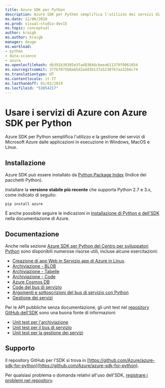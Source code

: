 ```yaml
---
title: Azure SDK per Python
description: Azure SDK per Python semplifica l'utilizzo dei servizi di Microsoft Azure dalle applicazioni Python eseguite su qualsiasi piattaforma.
ms.date: 12/06/2018
ms.prod: visual-studio-dev15
ms.topic: conceptual
author: kraigb
ms.author: kraigb
manager: douge
ms.workload:
- python
- data-science
- azure
ms.openlocfilehash: db391b30305e3fad8384dcbeea611379f0061054
ms.sourcegitcommit: 37fb7075b0a65d2add3b137a5230767aa3266c74
ms.translationtype: HT
ms.contentlocale: it-IT
ms.lasthandoff: 01/02/2019
ms.locfileid: "53854217"
---
```

# <a name="consume-azure-services-using-the-azure-sdk-for-python"></a>Usare i servizi di Azure con Azure SDK per Python

Azure SDK per Python semplifica l'utilizzo e la gestione dei servizi di Microsoft Azure dalle applicazioni in esecuzione in Windows, MacOS e Linux.

## <a name="installation"></a>Installazione

Azure SDK può essere installato da [Python Package Index](https://pypi.python.org/pypi/azure) (Indice dei pacchetti Python).

Installare la **versione stabile più recente** che supporta Python 2.7 e 3.x, come indicato di seguito:

```command
pip install azure
```

È anche possibile seguire le indicazioni in [Installazione di Python e dell'SDK](https://docs.microsoft.com/azure/python-how-to-install/) nella documentazione di Azure.

## <a name="documentation"></a>Documentazione

Anche nella sezione [Azure SDK per Python del Centro per sviluppatori Python](https://docs.microsoft.com/python/azure/?view=azure-python) sono disponibili numerose risorse utili, incluse alcune esercitazioni:

- [Creazione di app Web in Servizio app di Azure in Linux](/azure/app-service/containers/quickstart-python).
- [Archiviazione - BLOB](/azure/storage/blobs/storage-quickstart-blobs-python)
- [Archiviazione - Tabelle](/azure/cosmos-db/table-storage-how-to-use-python)
- [Archiviazione - Code](/azure/storage/storage-python-how-to-use-queue-storage)
- [Azure Cosmos DB](/azure/cosmos-db/sql-api-python-application)
- [Code del bus di servizio](/azure/service-bus-messaging/service-bus-python-how-to-use-queues)
- [Argomenti e sottoscrizioni del bus di servizio con Python](/azure/service-bus-messaging/service-bus-python-how-to-use-topics-subscriptions)
- [Gestione dei servizi](/azure/cloud-services/cloud-services-python-how-to-use-service-management)

Per le API pubbliche senza documentazione, gli unit test nel [repository GitHub dell'SDK](https://github.com/Azure/azure-sdk-for-python) sono una buona fonte di informazioni:

- [Unit test per l'archiviazione](https://github.com/Azure/azure-storage-python/tree/master/tests)
- [Unit test per il bus di servizio](https://github.com/Azure/azure-sdk-for-python/tree/master/azure-servicebus/tests)
- [Unit test per la gestione dei servizi](https://github.com/Azure/azure-sdk-for-python/tree/master/azure-servicemanagement-legacy/tests)

## <a name="support"></a>Supporto

Il repository GitHub per l'SDK si trova in [https://github.com/Azure/azure-sdk-for-python](https://github.com/Azure/azure-sdk-for-python).

Per qualsiasi problema o domanda relativi all'uso dell'SDK, [registrare i problemi nel repository](https://github.com/Azure/azure-sdk-for-python/issues).
